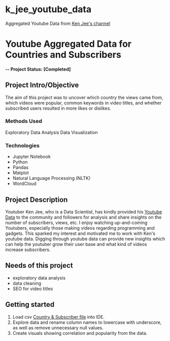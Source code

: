 # k_jee_youtube_data
Aggregated Youtube Data from [Ken Jee's channel](https://www.youtube.com/c/KenJee1)



# Youtube Aggregated Data for Countries and Subscribers



#### -- Project Status: [Completed]


## Project Intro/Objective
The aim of this project was to uncover which country the views came from, which videos were popular, common keywords in video titles, and whether subscribed users resulted in more likes or dislikes. 


### Methods Used
Exploratory Data Analysis
Data Visualization


### Technologies
* Jupyter Notebook
* Python
* Pandas
* Matplot
* Natural Language Processing (NLTK)
* WordCloud


## Project Description
Youtuber Ken Jee, who is a Data Scientist, has kindly provided his [Youtube Data](https://www.kaggle.com/datasets/kenjee/ken-jee-youtube-data/download) to the community and followers for analysis and share insights on the number of subscribers, views, etc. 
I enjoy watching up-and-coming Youtubers, especially those making videos regarding programming and gadgets. This sparked my interest and motivated me to work with Ken's youtube data. Digging through youtube data can provide new insights which can help the youtuber grow their user base and what kind of videos increase subscribers.


## Needs of this project
- exploratory data analysis
- data cleaning
- SEO for video titles


## Getting started
1. Load csv [Country & Subscriber file](Aggregated_Metrics_By_Country_And_Subscriber_Status.csv) into IDE.
2. Explore data and rename column names to lowercase with underscore, as well as remove unnecessary null values.
3. Create visuals showing correlation and popularity from the data.
